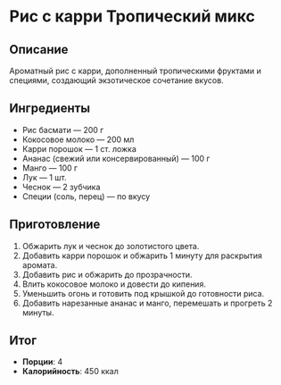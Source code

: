 # Рис с карри Тропический микс

## Описание
Ароматный рис с карри, дополненный тропическими фруктами и специями, создающий экзотическое сочетание вкусов.

## Ингредиенты
- Рис басмати — 200 г  
- Кокосовое молоко — 200 мл  
- Карри порошок — 1 ст. ложка  
- Ананас (свежий или консервированный) — 100 г  
- Манго — 100 г  
- Лук — 1 шт.  
- Чеснок — 2 зубчика  
- Специи (соль, перец) — по вкусу

## Приготовление
1. Обжарить лук и чеснок до золотистого цвета.  
2. Добавить карри порошок и обжарить 1 минуту для раскрытия аромата.  
3. Добавить рис и обжарить до прозрачности.  
4. Влить кокосовое молоко и довести до кипения.  
5. Уменьшить огонь и готовить под крышкой до готовности риса.  
6. Добавить нарезанные ананас и манго, перемешать и прогреть 2 минуты.

## Итог
- **Порции**: 4
- **Калорийность**: 450 ккал

